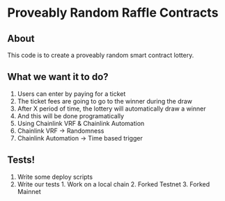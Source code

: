 # Proveably Random Raffle Contracts

## About

This code is to create a proveably random smart contract lottery.

## What we want it to do?

1. Users can enter by paying for a ticket
  1. The ticket fees are going to go to the winner during the draw
2. After X period of time, the lottery will automatically draw a winner
  1. And this will be done programatically
3. Using Chainlink VRF & Chainlink Automation
  1. Chainlink VRF -> Randomness
  2. Chainlink Automation -> Time based trigger


  ## Tests!

  1. Write some deploy scripts
  2. Write our tests
    1. Work on a local chain
    2. Forked Testnet
    3. Forked Mainnet
